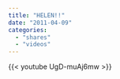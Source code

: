 ```yaml
---
title: "HELEN!!"
date: "2011-04-09"
categories:
  - "shares"
  - "videos"
---
```


{{< youtube UgD-muAj6mw >}}
